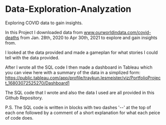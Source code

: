 # Data-Exploration-Analyzation
Exploring COVID data to gain insights.

In this Project I downloaded data from www.ourworldindata.com/covid-deaths from Jan. 28th, 2020  to Apr 30th, 2021 to explore and gain insights from.

I looked at the data provided and made a gameplan for what stories I could tell with the data provided.

After I wrote all the SQL code I then made a dashboard in Tableau which you can view here with a summary of the data in a simplized form:
https://public.tableau.com/app/profile/traykun.lesmeister/viz/PortfolioProject_16803072525270/Dashboard1

The SQL code that I wrote and also the data I used are all provided in this Github Repository.

P.S.
The SQL code is written in blocks with two dashes '--' at the top of each one followed by a comment of a short explanation for what each peice of code does.
